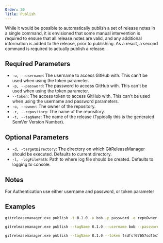 ```yaml
---
Order: 30
Title: Publish
---
```


While it would be possible to automatically publish a set of release notes in a
single command, it is envisioned that some manual intervention is required to
ensure that all release notes are valid, and any additional information is added
to the release, prior to publishing.  As a result, a second command is required
to actually publish a release.

## **Required Parameters**

* `-u, --username`: The username to access GitHub with.  This can't be used when
using the token parameter.
* `-p, --password`: The password to access GitHub with.  This can't be used when
using the token parameter.
* `--token`: The access token to access GitHub with.  This can't be used when
using the username and password parameters.
* `-o, --owner`: The owner of the repository.
* `-r, --repository`: The name of the repository.
* `-t, --tagName`: The name of the release (Typically this is the generated
SemVer Version Number).

## **Optional Parameters**

* `-d, -targetDirectory`: The directory on which GitReleaseManager should be
executed. Defaults to current directory.
* `-l, -logFilePath`: Path to where log file should be created. Defaults to
logging to console.

## **Notes**

For Authentication use either username and password, or token parameter

## **Examples**

```bash
gitreleasemanager.exe publish -t 0.1.0 -u bob -p password -o repoOwner -r repo

gitreleasemanager.exe publish --tagName 0.1.0 --username bob --password password --owner repoOwner --repository repo

gitreleasemanager.exe publish --tagName 0.1.0 --token fsdfsf67657sdf5s7d5f --owner repoOwner --repository repo
```
